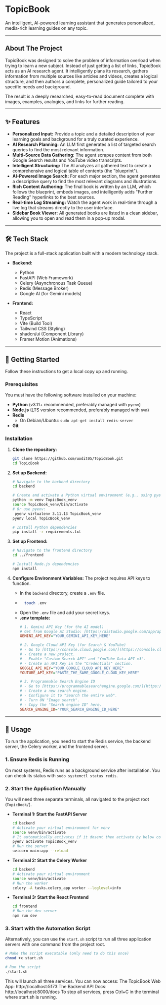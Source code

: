 # TopicBook  

An intelligent, AI-powered learning assistant that generates personalized, media-rich learning guides on any topic.


---
## About The Project

TopicBook was designed to solve the problem of information overload when trying to learn a new subject. Instead of just getting a list of links, TopicBook acts as an AI research agent. It intelligently plans its research, gathers information from multiple sources like articles and videos, creates a logical structure, and then authors a complete, personalized guide tailored to your specific needs and background.

The result is a deeply researched, easy-to-read document complete with images, examples, analogies, and links for further reading.

---
## ✨ Features

* **Personalized Input:** Provide a topic and a detailed description of your learning goals and background for a truly curated experience.
* **AI Research Planning:** An LLM first generates a list of targeted search queries to find the most relevant information.
* **Multi-Source Data Gathering:** The agent scrapes content from both Google Search results and YouTube video transcripts.
* **Intelligent Structuring:** The AI analyzes all gathered text to create a comprehensive and logical table of contents (the "blueprint").
* **AI-Powered Image Search:** For each major section, the agent generates a descriptive query to find the most relevant diagrams and illustrations.
* **Rich Content Authoring:** The final book is written by an LLM, which follows the blueprint, embeds images, and intelligently adds "Further Reading" hyperlinks to the best sources.
* **Real-time Log Streaming:** Watch the agent work in real-time through a live log that streams directly to the user interface.
* **Sidebar Book Viewer:** All generated books are listed in a clean sidebar, allowing you to open and read them in a pop-up modal.

---
## 🛠️ Tech Stack

The project is a full-stack application built with a modern technology stack.

* **Backend:**
    * Python
    * FastAPI (Web Framework)
    * Celery (Asynchronous Task Queue)
    * Redis (Message Broker)
    * Google AI (for Gemini models)

* **Frontend:**
    * React
    * TypeScript
    * Vite (Build Tool)
    * Tailwind CSS (Styling)
    * shadcn/ui (Component Library)
    * Framer Motion (Animations)

---
## 🏁 Getting Started

Follow these instructions to get a local copy up and running.

### Prerequisites

You must have the following software installed on your machine:
* **Python** (v3.11+ recommended, preferably managed with `pyenv`)
* **Node.js** (LTS version recommended, preferably managed with `nvm`)
* **Redis**
    * On Debian/Ubuntu: `sudo apt-get install redis-server`
* **Git**

### Installation

1.  **Clone the repository:**
    ```sh
    git clone https://github.com/uodit05/TopicBook.git
    cd TopicBook
    ```

2.  **Set up Backend:**
    ```sh
    # Navigate to the backend directory
    cd backend

    # Create and activate a Python virtual environment (e.g., using pyenv)
    python -m venv TopicBook_venv
    source TopicBook_venv/bin/activate
    # Or use pyenv:
     pyenv virtualenv 3.11.13 TopicBook_venv
    pyenv local TopicBook_venv
    
    # Install Python dependencies
    pip install -r requirements.txt 
    ```

3.  **Set up Frontend:**
    ```sh
    # Navigate to the frontend directory
    cd ../frontend
    
    # Install Node.js dependencies
    npm install
    ```

4.  **Configure Environment Variables:**
    The project requires API keys to function.
    * In the `backend` directory, create a `.env` file.
    * ```sh
        touch .env
        ```
    * Open the `.env` file and add your secret keys.
    * **.env template:**
        ```ini
		# 1. Gemini API Key (for the AI model)
		# Get from Google AI Studio: [https://aistudio.google.com/app/apikey](https://aistudio.google.com/app/apikey)
		GEMINI_API_KEY="YOUR_GEMINI_API_KEY_HERE"

		# 2. Google Cloud API Key (for Search & YouTube)
		# - Go to [https://console.cloud.google.com/](https://console.cloud.google.com/)
		# - Create a new project.
		# - Enable "Custom Search API" and "YouTube Data API v3".
		# - Create an API Key in the "Credentials" section.
		GOOGLE_API_KEY="YOUR_GOOGLE_CLOUD_API_KEY_HERE"
		YOUTUBE_API_KEY="PASTE_THE_SAME_GOOGLE_CLOUD_KEY_HERE"

		# 3. Programmable Search Engine ID
		# - Go to [https://programmablesearchengine.google.com/](https://programmablesearchengine.google.com/)
		# - Create a new search engine.
		# - Configure it to "Search the entire web".
		# - Turn ON "Image search".
		# - Copy the "Search engine ID" here.
		SEARCH_ENGINE_ID="YOUR_SEARCH_ENGINE_ID_HERE"
        ```

---
## 🚀 Usage

To run the application, you need to start the Redis service, the backend server, the Celery worker, and the frontend server.

### 1. Ensure Redis is Running
On most systems, Redis runs as a background service after installation. You can check its status with `sudo systemctl status redis`.

### 2. Start the Application Manually
You will need three separate terminals, all navigated to the project root (`TopicBook/`).

* **Terminal 1: Start the FastAPI Server**
    ```sh
    cd backend
    # Activate your virtual environment for venv
    source venv/bin/activate 
	# It automatically activates if it dosent then activate by below command
	pyenv activate TopicBook_venv
    # Run the server
    uvicorn main:app --reload
    ```
* **Terminal 2: Start the Celery Worker**
    ```sh
    cd backend
    # Activate your virtual environment
    source venv/bin/activate
    # Run the worker
    celery -A tasks.celery_app worker --loglevel=info
    ```
* **Terminal 3: Start the React Frontend**
    ```sh
    cd frontend
    # Run the dev server
    npm run dev
    ```

### 3. Start with the Automation Script
Alternatively, you can use the `start.sh` script to run all three application servers with one command from the project root.
```sh
# Make the script executable (only need to do this once)
chmod +x start.sh

# Run the script
./start.sh
```

This will launch all three services. You can now access:
The TopicBook Web App: http://localhost:5173
The Backend API Docs: http://localhost:8000/docs
To stop all services, press Ctrl+C in the terminal where start.sh is running.